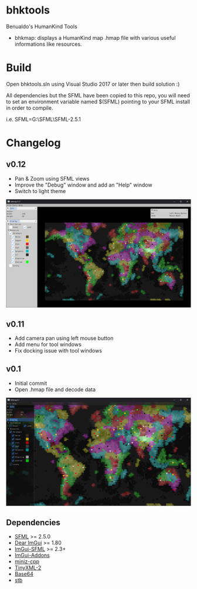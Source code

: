 bhktools
=======
Benualdo's HumanKind Tools

- bhkmap: displays a HumanKind map .hmap file with various useful informations like resources.

# Build
Open bhktools.sln using Visual Studio 2017 or later then build solution :)

All dependencies but the SFML have been copied to this repo, you will need to set an environment variable named $(SFML) pointing to your SFML install in order to compile.

i.e.
SFML=G:\SFML\SFML-2.5.1

# Changelog

v0.12
-----
* Pan & Zoom using SFML views
* Improve the "Debug" window and add an "Help" window
* Switch to light theme

![ScreenShot012](doc/img/screen012.png?raw=true "Screenshot012")

v0.11
-----
* Add camera pan using left mouse button
* Add menu for tool windows
* Fix docking issue with tool windows

v0.1
-----
* Initial commit
* Open .hmap file and decode data

![ScreenShot0](doc/img/screen.png?raw=true "Screenshot0")

Dependencies
-----

* [SFML](https://github.com/SFML/SFML) >= 2.5.0
* [Dear ImGui](https://github.com/ocornut/imgui) >= 1.80
* [ImGui-SFML](https://github.com/eliasdaler/imgui-sfml) >= 2.3+
* [ImGui-Addons](https://github.com/wflohry/imgui-addons)
* [miniz-cpp](https://github.com/tfussell/miniz-cpp)
* [TinyXML-2](https://github.com/leethomason/tinyxml2)
* [Base64](https://github.com/terrakuh/base64)
* [stb](https://github.com/nothings/stb)
